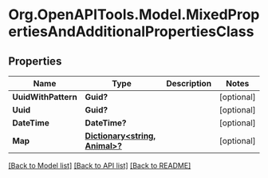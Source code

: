 # Org.OpenAPITools.Model.MixedPropertiesAndAdditionalPropertiesClass

## Properties

Name | Type | Description | Notes
------------ | ------------- | ------------- | -------------
**UuidWithPattern** | **Guid?** |  | [optional] 
**Uuid** | **Guid?** |  | [optional] 
**DateTime** | **DateTime?** |  | [optional] 
**Map** | [**Dictionary&lt;string, Animal&gt;?**](Animal.md) |  | [optional] 

[[Back to Model list]](../README.md#documentation-for-models) [[Back to API list]](../README.md#documentation-for-api-endpoints) [[Back to README]](../README.md)

